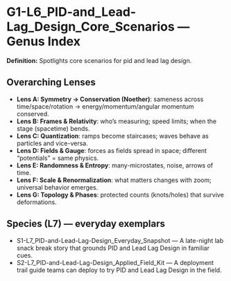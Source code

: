 # G1-L6_PID-and_Lead-Lag_Design_Core_Scenarios — Genus Index
**Definition:** Spotlights core scenarios for pid and lead lag design.

## Overarching Lenses

- **Lens A: Symmetry -> Conservation (Noether)**: sameness across time/space/rotation → energy/momentum/angular momentum conserved.
- **Lens B: Frames & Relativity**: who’s measuring; speed limits; when the stage (spacetime) bends.
- **Lens C: Quantization**: ramps become staircases; waves behave as particles and vice-versa.
- **Lens D: Fields & Gauge**: forces as fields spread in space; different “potentials” = same physics.
- **Lens E: Randomness & Entropy**: many-microstates, noise, arrows of time.
- **Lens F: Scale & Renormalization**: what matters changes with zoom; universal behavior emerges.
- **Lens G: Topology & Phases**: protected counts (knots/holes) that survive deformations.

## Species (L7) — everyday exemplars
- S1-L7_PID-and-Lead-Lag-Design_Everyday_Snapshot — A late-night lab snack break story that grounds PID and Lead Lag Design in familiar cues.
- S2-L7_PID-and-Lead-Lag-Design_Applied_Field_Kit — A deployment trail guide teams can deploy to try PID and Lead Lag Design in the field.
